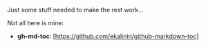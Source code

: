 Just some stuff needed to make the rest work...

Not all here is mine:
  * **gh-md-toc**: [https://github.com/ekalinin/github-markdown-toc]
